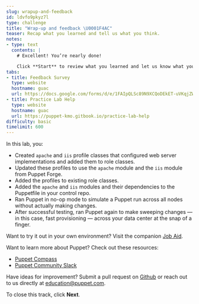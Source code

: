 ```yaml
---
slug: wrapup-and-feedback
id: ldvfo9pkyz7l
type: challenge
title: "Wrap-up and feedback \U0001F4AC"
teaser: Recap what you learned and tell us what you think.
notes:
- type: text
  contents: |
    # Excellent! You’re nearly done!

    Click **Start** to review what you learned and let us know what you thought of this track.
tabs:
- title: Feedback Survey
  type: website
  hostname: guac
  url: https://docs.google.com/forms/d/e/1FAIpQLSc89N9XCQoDEkET-uVKqjZWGnqMw0IbzZeeuuCKcoQk5oXr0g/viewform?embedded=true
- title: Practice Lab Help
  type: website
  hostname: guac
  url: https://puppet-kmo.gitbook.io/practice-lab-help
difficulty: basic
timelimit: 600
---
```

In this lab, you:
 - Created `apache` and `iis` profile classes that configured web server implementations and added them to role classes.
 - Updated these profiles to use the `apache` module and the `iis` module from Puppet Forge.
 - Added the profiles to existing role classes.
 - Added the `apache` and `iis` modules and their dependencies to the Puppetfile in your control repo.
 - Ran Puppet in no-op mode to simulate a Puppet run across all nodes without actually making changes.
 - After successful testing, ran Puppet again to make sweeping changes — in this case, fast provisioning — across your data center at the snap of a finger.

Want to try it out in your own environment? Visit the companion [Job Aid](https://puppet-kmo.gitbook.io/lab-aids/-MZKPjwKRKKFuXxxy7ge/pe201-design-and-manage-labs/develop-web-server-profiles-that-consume-puppet-forge-modules).

Want to learn more about Puppet? Check out these resources:
- [Puppet Compass](https://learn.puppet.com/)
- [Puppet Community Slack](https://slack.puppet.com/)

Have ideas for improvement? Submit a pull request on [Github](https://github.com/puppetlabs/puppet-instruqt-tracks/tree/main/pe-design-and-manage-lab-3-1) or reach out to us directly at <a href="mailto:education@puppet.com">education@puppet.com</a>.

To close this track, click **Next**.
